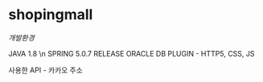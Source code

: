 # shopingmall

*개발환경*

JAVA 1.8 \n
SPRING 5.0.7 RELEASE
ORACLE DB
PLUGIN - HTTP5, CSS, JS

사용한 API - 카카오 주소
